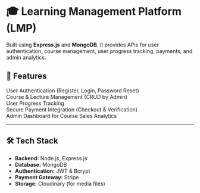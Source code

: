 # 🎓 Learning Management Platform (LMP)  
Built using **Express.js** and **MongoDB**. It provides APIs for user authentication, course management, user progress tracking, payments, and admin analytics.  

## 🚀 Features  
 User Authentication (Register, Login, Password Reset)  
 Course & Lecture Management (CRUD by Admin)  
 User Progress Tracking  
 Secure Payment Integration (Checkout & Verification)  
 Admin Dashboard for Course Sales Analytics  

---

## 🛠️ Tech Stack  
- **Backend:** Node.js, Express.js  
- **Database:** MongoDB  
- **Authentication:** JWT & Bcrypt  
- **Payment Gateway:** Stripe  
- **Storage:** Cloudinary (for media files)  
